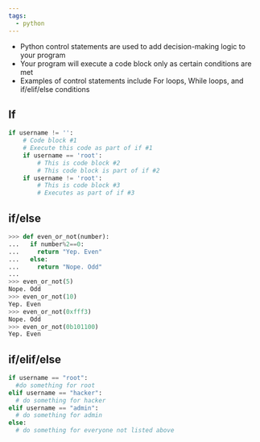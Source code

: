 ```yaml
---
tags:
  - python
---
```


- Python control statements are used to add decision-making logic to your program
- Your program will execute a code block only as certain conditions are met
- Examples of control statements include For loops, While loops, and if/elif/else conditions

## If

```python
if username != '':
    # Code block #1
    # Execute this code as part of if #1
    if username == 'root':
        # This is code block #2
        # This code block is part of if #2
    if username != 'root':
        # This is code block #3
        # Executes as part of if #3
```

## if/else

```python
>>> def even_or_not(number):
...   if number%2==0:
...     return "Yep. Even"
...   else:
...     return "Nope. Odd"
...
>>> even_or_not(5)
Nope. Odd
>>> even_or_not(10)
Yep. Even
>>> even_or_not(0xfff3)
Nope. Odd
>>> even_or_not(0b101100)
Yep. Even
```

## if/elif/else

```python
if username == "root":
  #do something for root
elif username == "hacker":
  # do something for hacker
elif username == "admin":
  # do something for admin
else:
  # do something for everyone not listed above
```
